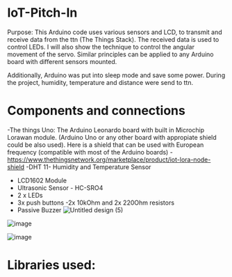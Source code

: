 # IoT-Pitch-In

Purpose: 
This Arduino code uses various sensors and LCD, to transmit and receive data from the ttn (The Things Stack). The received data is used to control LEDs. I will also show the technique to control the angular movement of the servo. Similar principles can be applied to any Arduino board with different sensors mounted. 

Additionally, Arduino was put into sleep mode and save some power. During the project, humidity, temperature and distance were send to ttn.

# Components and connections 
-The things Uno: The Arduino Leonardo board with built in Microchip Lorawan module. (Arduino Uno or any other board with appropiate shield could be also used).
 Here is a shield that can be used with European frequency (compatible with most of the Arduino boards) - https://www.thethingsnetwork.org/marketplace/product/iot-lora-node-shield
-DHT 11- Humidity and Temperature Sensor 
- LCD1602 Module
- Ultrasonic Sensor - HC-SRO4
- 2 x LEDs 
- 3x push buttons 
-2x 10kOhm and 2x 220Ohm resistors  
- Passive Buzzer 
![Untitled design (5)](https://user-images.githubusercontent.com/87130809/124958099-af986c80-e011-11eb-87d8-a554cd1b261c.png)

![image](https://user-images.githubusercontent.com/87130809/124958309-ef5f5400-e011-11eb-9cbb-cefd6337bfba.png)

![image](https://user-images.githubusercontent.com/87130809/124958568-364d4980-e012-11eb-8cc0-d804d58711a5.png)

# Libraries used: 






